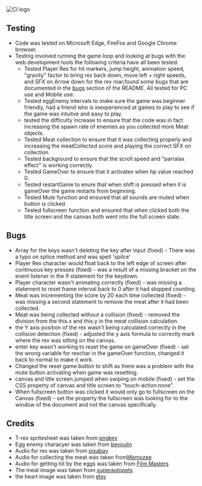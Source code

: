 ![CI logo](https://codeinstitute.s3.amazonaws.com/fullstack/ci_logo_small.png)

## Testing

- Code was tested on Microsoft Edge, FireFox and Google Chrome browser.
- Testing involved running the game loop and looking at bugs with the web development tools the following criteria have all been tested:
    - Tested Player Rex for hit markers, jump height, animation speed, "gravity" factor to bring rex back down, move left + right speeds, and SFX on Arrow down for the rex roar,found some bugs that are documented in the [bugs](bugs) section of the README. All tested for PC use and Mobile use.
    - Tested eggEnemy intervals to make sure the game was beginner friendly, had a friend who is inexperienced at games to play to see if the game was intuitve and easy to play.
    - tested the difficulty increase to ensure that the code was in fact increasing the spawn rate of enemies as you collected more Meat objects.
    - Tested Meat collection to ensure that it was collecting properly and increasing the meatCollected score and playing the correct SFX on collection. 
    - Tested background to ensure that the scroll speed and "parralax effect" is working correctly.
    - Tested GameOver to ensure that it activates when hp value reached 0.
    - Tested restartGame to enure that when shift is pressed when it is gameOver the game restarts from beginning.
    - Tested Mute function and ensured that all sounds are muted when button is clicked.
    - Tested fullscreen function and ensured that when clicked both the title screen and the canvas both went into the full screen state.


## Bugs

- Array for the keys wasn't deleting the key after input (fixed) - There was a typo on splice method and was spelt 'spilce'
- Player Rex character would float back to the left edge of screen after continuous key presses (fixed) - was a result of a missing bracket on the event listener in the If statement for the keydown.
- Player character wasn't animating correctly (fixed) - was missing a statement to reset frame interval back to 0 after it had stopped counting.
- Meat was incrementing the score by 20 each time collected (fixed) - was missing a second statement to remove the meat after it had been collected.
- Meat was being collected without a collision (fixed) - removed the division from the this.x and this.y in the meat collision calculation.
- the Y axis position of the rex wasn't being calculated correctly in the collision detection (fixed) - adjusted the y axis formula to correctly mark where the rex was sitting on the canvas.
- enter key wasn't working to reset the game on gameOver (fixed) - set the wrong variable for rexchar in the gameOver function, changed it back to normal to make it work.
- Changed the reset game button to shift as there was a problem with the mute button activating when game was resetting.
- canvas and title screen jumped when swiping on mobile (fixed) - set the CSS property of canvas and title screen to "touch-action:none".
- When fullscreen button was clicked it would only go to fullscreen on the Canvas (fixed) - set the property the fullscreen was looking for to the window of the document and not the canvas specifically.


## Credits

- T-rex spritesheet was taken from [pngkey](https://www.pngkey.com/download/u2e6o0o0o0w7w7a9_dinosaur-trex-dino-sprite-sheet/)
- Egg enemy characyer was taken from [bevoulin](https://bevouliin.com/category/game-asset/game-characters/page/3/)
- Audio for rex was taken from [pixabay](https://pixabay.com/sound-effects/search/t-rex/)
- Audio for collecting the meat was taken from[Memozee](http://animal.memozee.com/animal/SOUND/JurassicPark-Tyrannosaurus_rex-Roaring.wav)
- Audio for getting hit by the eggs was taken from [Film Masters](https://www.youtube.com/watch?v=b3NYvwd8vBI)
- The meat image was taken from [superautopets](https://superautopets.fandom.com/wiki/Meat_Bone)
- the heart image was taken from [etsy](https://etsy.com)

